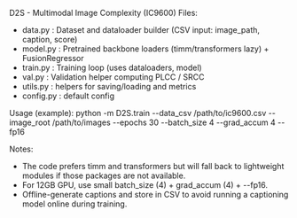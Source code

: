 D2S - Multimodal Image Complexity (IC9600)
Files:
 - data.py    : Dataset and dataloader builder (CSV input: image_path, caption, score)
 - model.py   : Pretrained backbone loaders (timm/transformers lazy) + FusionRegressor
 - train.py   : Training loop (uses dataloaders, model)
 - val.py     : Validation helper computing PLCC / SRCC
 - utils.py   : helpers for saving/loading and metrics
 - config.py  : default config

Usage (example):
  python -m D2S.train --data_csv /path/to/ic9600.csv --image_root /path/to/images --epochs 30 --batch_size 4 --grad_accum 4 --fp16

Notes:
 - The code prefers timm and transformers but will fall back to lightweight modules if those packages are not available.
 - For 12GB GPU, use small batch_size (4) + grad_accum (4) + --fp16.
 - Offline-generate captions and store in CSV to avoid running a captioning model online during training.